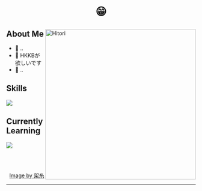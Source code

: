<h1 align="center"> 😁 </h1>

<div>
<img align="right" width="400" alt="Hitori" src="https://pbs.twimg.com/media/FlDaH2LaEAY1NlM?format=jpg&name=large"/>

<h2> About Me </h2>
  
- 🏫 ..
- 💭 HKKBが欲しいです
- 🖤 ..
  
<h2> Skills </h2>
  <img src = "https://skillicons.dev/icons?i=html,css">
  
<h2> Currently Learning </h2>
  <img src = "https://skillicons.dev/icons?i=php,laravel,linux,java,javascript">

</br></br>
  
<div align="right">
  <a href="https://twitter.com/k4itoh">Image by 架糸</a>
<div>


------

  

